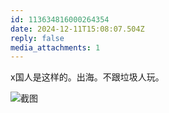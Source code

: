 ```yaml
---
id: 113634816000264354
date: 2024-12-11T15:08:07.504Z
reply: false
media_attachments: 1
---
```


x国人是这样的。出海。不跟垃圾人玩。

![截图](https://files.e5n.cc/media_attachments/files/113/634/803/794/459/552/original/3100976d101ada0c.png)
